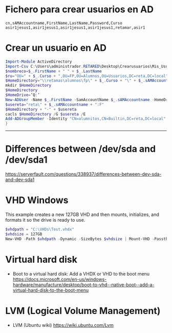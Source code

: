# Fichero para crear usuarios en AD
```
cn,sAMAccountname,FirstName,LastName,Password,Curso
asir1jesus1,asir1jesus1,asir1jesus1,asir1jesus1,retamar,asir1
```
# Crear un usuario en AD
```PowerShell
Import-Module ActiveDirectory
Import-Csv C:\Users\administrador.RETARED\Desktop\Crearusuarios\Mis_Usuarios2.csv |%{
$nombreco=$_.FirstName + " " + $_.LastName
$ru="OU=" + $_.Curso + ",OU=FP,OU=Alumnos,OU=Usuarios,DC=reta,DC=local"
$HomeDirectory="\\retamas\alumnos\fp\" + $_.Curso + "\" + $_.sAMAccountname
mkdir $HomeDirectory
$HomeDirectory
$HomeDrive=’Q:’
New-ADUser -Name $_.FirstName -SamAccountName $_.sAMAccountname -HomeDrive $HomeDrive –HomeDirectory $HomeDirectory -DisplayName $nombreco -Enabled $true -ChangePasswordAtLogon $false -AccountPassword (ConvertTo-SecureString $_.Password -AsPlainText -force) -PassThru -UserPrincipalName $_.sAMAccountname -Path $ru
$usereta="reta\" + $_.sAMAccountname + ":F"
$HomeDirectory + "-" + $usereta
cacls $HomeDirectory /G $usereta /E
Add-ADGroupMember -Identity "CN=alumnitos,CN=Builtin,DC=reta,DC=local" $_.sAMAccountname
}
```

---------------------

# Differences between /dev/sda and /dev/sda1
https://serverfault.com/questions/338937/differences-between-dev-sda-and-dev-sda1

# VHD Windows
This example creates a new 127GB VHD and then mounts, initializes, and formats it so the drive is ready to use.
```PowerShell
$vhdpath = "C:\VHDs\Test.vhdx"
$vhdsize = 127GB
New-VHD -Path $vhdpath -Dynamic -SizeBytes $vhdsize | Mount-VHD -Passthru |Initialize-Disk -Passthru |New-Partition -AssignDriveLetter -UseMaximumSize |Format-Volume -FileSystem NTFS -Confirm:$false -Force
```

# Virtual hard disk
- Boot to a virtual hard disk: Add a VHDX or VHD to the boot menu https://docs.microsoft.com/en-us/windows-hardware/manufacture/desktop/boot-to-vhd--native-boot--add-a-virtual-hard-disk-to-the-boot-menu

# LVM (Logical Volume Management)
- LVM (Ubuntu wiki) https://wiki.ubuntu.com/Lvm
